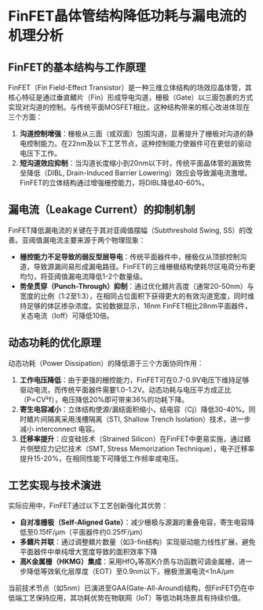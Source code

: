 # FinFET晶体管结构降低功耗与漏电流的机理分析

## FinFET的基本结构与工作原理

FinFET（Fin Field-Effect Transistor）是一种三维立体结构的场效应晶体管，其核心特征是通过垂直鳍片（Fin）形成导电沟道，栅极（Gate）以三面包裹的方式实现对沟道的控制。与传统平面MOSFET相比，这种结构带来的核心改进体现在三个方面：
1. **沟道控制增强**：栅极从三面（或双面）包围沟道，显著提升了栅极对沟道的静电控制能力。在22nm及以下工艺节点，这种控制能力使器件可在更低的驱动电压下工作。
2. **短沟道效应抑制**：当沟道长度缩小到20nm以下时，传统平面晶体管的漏致势垒降低（DIBL, Drain-Induced Barrier Lowering）效应会导致漏电流激增。FinFET的立体结构通过增强栅控能力，将DIBL降低40-60%。

## 漏电流（Leakage Current）的抑制机制

FinFET降低漏电流的关键在于其对亚阈值摆幅（Subthreshold Swing, SS）的改善。亚阈值漏电流主要来源于两个物理现象：
- **栅控能力不足导致的弱反型层导电**：传统平面器件中，栅极仅从顶部控制沟道，导致源漏间易形成漏电路径。FinFET的三维栅极结构使耗尽区电荷分布更均匀，将亚阈值漏电流降低1-2个数量级。
- **势垒贯穿（Punch-Through）抑制**：通过优化鳍片高度（通常20-50nm）与宽度的比例（1:2至1:3），在相同占位面积下获得更大的有效沟道宽度，同时维持足够的体区掺杂浓度。实验数据显示，16nm FinFET相比28nm平面器件，关态电流（Ioff）可降低10倍。

## 动态功耗的优化原理

动态功耗（Power Dissipation）的降低源于三个方面协同作用：
1. **工作电压降低**：由于更强的栅控能力，FinFET可在0.7-0.9V电压下维持足够驱动电流，而传统平面器件需要1.0-1.2V。动态功耗与电压平方成正比（P∝CV²f），电压降低20%即可带来36%的功耗下降。
2. **寄生电容减小**：立体结构使源/漏结面积缩小，结电容（Cj）降低30-40%。同时鳍片间隔离采用浅槽隔离（STI, Shallow Trench Isolation）技术，进一步减小 interconnect 电容。
3. **迁移率提升**：应变硅技术（Strained Silicon）在FinFET中更易实施，通过鳍片侧壁应力记忆技术（SMT, Stress Memorization Technique），电子迁移率提升15-20%，在相同性能下可降低工作频率或电压。

## 工艺实现与技术演进

实际应用中，FinFET通过以下工艺创新强化其优势：
- **自对准栅极（Self-Aligned Gate）**：减少栅极与源漏的重叠电容，寄生电容降低至0.15fF/μm（平面器件约0.25fF/μm）
- **多鳍片并联**：通过调整鳍片数量（如3-fin结构）实现驱动能力线性扩展，避免平面器件中单纯增大宽度导致的面积效率下降
- **高K金属栅（HKMG）集成**：采用HfO₂等高K介质与功函数可调金属栅，进一步降低等效氧化层厚度（EOT）至0.9nm以下，栅极泄漏电流<1nA/μm

当前技术节点（如5nm）已演进至GAA(Gate-All-Around)结构，但FinFET仍在中低端工艺保持应用，其功耗优势在物联网（IoT）等低功耗场景具有持续价值。